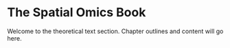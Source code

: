 # The Spatial Omics Book

Welcome to the theoretical text section. Chapter outlines and content will go here.